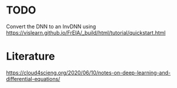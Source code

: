 # TODO
Convert the DNN to an InvDNN using
https://vislearn.github.io/FrEIA/_build/html/tutorial/quickstart.html

# Literature
https://cloud4scieng.org/2020/06/10/notes-on-deep-learning-and-differential-equations/
